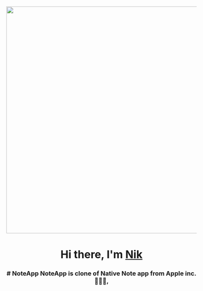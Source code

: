 

<h1 align="center"><img src="https://user-images.githubusercontent.com/62234354/217726942-49b1d484-3129-4824-b786-cc996cc7b61f.gif" 
     width="800", height="600"/></h1>
     <h1 align="center">Hi there, I'm <a href="https://mobile.twitter.com/Hrezolitaz" target="_blank">Nik</a> 
<h3 align="center"> # NoteApp
NoteApp is clone of Native Note app from Apple inc. 👨🏻‍💻, 

